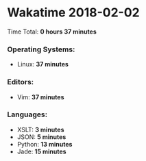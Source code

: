 # Wakatime 2018-02-02

Time Total: **0 hours 37 minutes**

### Operating Systems:
- Linux: **37 minutes** 

### Editors:
- Vim: **37 minutes** 

### Languages:
- XSLT: **3 minutes** 
- JSON: **5 minutes** 
- Python: **13 minutes** 
- Jade: **15 minutes** 

